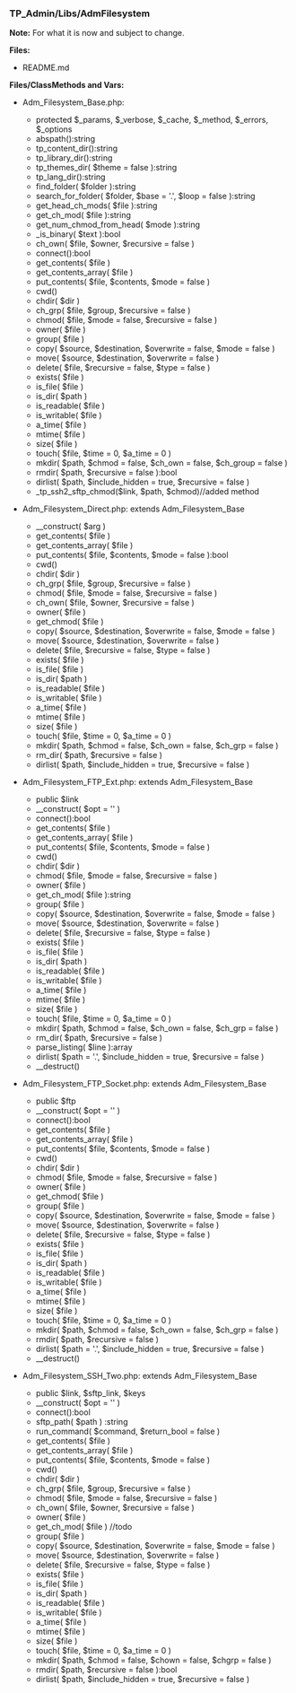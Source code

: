 ### TP_Admin/Libs/AdmFilesystem

**Note:** For what it is now and subject to change. 

**Files:** 
- README.md

**Files/ClassMethods and Vars:** 
- Adm_Filesystem_Base.php: 	
	* protected $_params, $_verbose, $_cache, $_method, $_errors, $_options 
	* abspath():string 
	* tp_content_dir():string 
	* tp_library_dir():string 
	* tp_themes_dir( $theme = false ):string 
	* tp_lang_dir():string 
	* find_folder( $folder ):string 
	* search_for_folder( $folder, $base = '.', $loop = false ):string 
	* get_head_ch_mods( $file ):string 
	* get_ch_mod( $file ):string 
	* get_num_chmod_from_head( $mode ):string 
	* _is_binary( $text ):bool 
	* ch_own( $file, $owner, $recursive = false ) 
	* connect():bool 
	* get_contents( $file ) 
	* get_contents_array( $file ) 
	* put_contents( $file, $contents, $mode = false ) 
	* cwd() 
	* chdir( $dir ) 
	* ch_grp( $file, $group, $recursive = false ) 
	* chmod( $file, $mode = false, $recursive = false ) 
	* owner( $file ) 
	* group( $file ) 
	* copy( $source, $destination, $overwrite = false, $mode = false ) 
	* move( $source, $destination, $overwrite = false ) 
	* delete( $file, $recursive = false, $type = false ) 
	* exists( $file ) 
	* is_file( $file ) 
	* is_dir( $path ) 
	* is_readable( $file ) 
	* is_writable( $file ) 
	* a_time( $file ) 
	* mtime( $file ) 
	* size( $file ) 
	* touch( $file, $time = 0, $a_time = 0 ) 
	* mkdir( $path, $chmod = false, $ch_own = false, $ch_group = false ) 
	* rmdir( $path, $recursive = false ):bool 
	* dirlist( $path, $include_hidden = true, $recursive = false ) 
	* _tp_ssh2_sftp_chmod($link, $path, $chmod)//added method 

- Adm_Filesystem_Direct.php: extends Adm_Filesystem_Base 	
	* __construct( $arg ) 
	* get_contents( $file ) 
	* get_contents_array( $file ) 
	* put_contents( $file, $contents, $mode = false ):bool 
	* cwd() 
	* chdir( $dir ) 
	* ch_grp( $file, $group, $recursive = false ) 
	* chmod( $file, $mode = false, $recursive = false ) 
	* ch_own( $file, $owner, $recursive = false ) 
	* owner( $file ) 
	* get_chmod( $file ) 
	* copy( $source, $destination, $overwrite = false, $mode = false ) 
	* move( $source, $destination, $overwrite = false ) 
	* delete( $file, $recursive = false, $type = false ) 
	* exists( $file ) 
	* is_file( $file ) 
	* is_dir( $path ) 
	* is_readable( $file ) 
	* is_writable( $file ) 
	* a_time( $file ) 
	* mtime( $file ) 
	* size( $file ) 
	* touch( $file, $time = 0, $a_time = 0 ) 
	* mkdir( $path, $chmod = false, $ch_own = false, $ch_grp = false ) 
	* rm_dir( $path, $recursive = false ) 
	* dirlist( $path, $include_hidden = true, $recursive = false ) 

- Adm_Filesystem_FTP_Ext.php: extends Adm_Filesystem_Base	
	* public $link 
	* __construct( $opt = '' ) 
	* connect():bool 
	* get_contents( $file ) 
	* get_contents_array( $file ) 
	* put_contents( $file, $contents, $mode = false ) 
	* cwd() 
	* chdir( $dir ) 
	* chmod( $file, $mode = false, $recursive = false ) 
	* owner( $file ) 
	* get_ch_mod( $file ):string 
	* group( $file ) 
	* copy( $source, $destination, $overwrite = false, $mode = false ) 
	* move( $source, $destination, $overwrite = false ) 
	* delete( $file, $recursive = false, $type = false ) 
	* exists( $file ) 
	* is_file( $file ) 
	* is_dir( $path ) 
	* is_readable( $file ) 
	* is_writable( $file ) 
	* a_time( $file ) 
	* mtime( $file ) 
	* size( $file ) 
	* touch( $file, $time = 0, $a_time = 0 ) 
	* mkdir( $path, $chmod = false, $ch_own = false, $ch_grp = false ) 
	* rm_dir( $path, $recursive = false ) 
	* parse_listing( $line ):array 
	* dirlist( $path = '.', $include_hidden = true, $recursive = false ) 
	* __destruct() 

- Adm_Filesystem_FTP_Socket.php: extends Adm_Filesystem_Base	
	* public $ftp 
	* __construct( $opt = '' ) 
	* connect():bool 
	* get_contents( $file ) 
	* get_contents_array( $file ) 
	* put_contents( $file, $contents, $mode = false ) 
	* cwd() 
	* chdir( $dir ) 
	* chmod( $file, $mode = false, $recursive = false ) 
	* owner( $file ) 
	* get_chmod( $file ) 
	* group( $file ) 
	* copy( $source, $destination, $overwrite = false, $mode = false ) 
	* move( $source, $destination, $overwrite = false ) 
	* delete( $file, $recursive = false, $type = false ) 
	* exists( $file ) 
	* is_file( $file ) 
	* is_dir( $path ) 
	* is_readable( $file ) 
	* is_writable( $file ) 
	* a_time( $file ) 
	* mtime( $file ) 
	* size( $file )
	* touch( $file, $time = 0, $a_time = 0 ) 
	* mkdir( $path, $chmod = false, $ch_own = false, $ch_grp = false ) 
	* rmdir( $path, $recursive = false ) 
	* dirlist( $path = '.', $include_hidden = true, $recursive = false ) 
	* __destruct() 

- Adm_Filesystem_SSH_Two.php: extends Adm_Filesystem_Base	
	* public $link, $sftp_link, $keys 
	* __construct( $opt = '' ) 
	* connect():bool 
	* sftp_path( $path ) :string 
	* run_command( $command, $return_bool = false ) 
	* get_contents( $file ) 
	* get_contents_array( $file ) 
	* put_contents( $file, $contents, $mode = false ) 
	* cwd() 
	* chdir( $dir ) 
	* ch_grp( $file, $group, $recursive = false ) 
	* chmod( $file, $mode = false, $recursive = false ) 
	* ch_own( $file, $owner, $recursive = false ) 
	* owner( $file ) 
	* get_ch_mod( $file ) //todo
	* group( $file ) 
	* copy( $source, $destination, $overwrite = false, $mode = false ) 
	* move( $source, $destination, $overwrite = false ) 
	* delete( $file, $recursive = false, $type = false ) 
	* exists( $file ) 
	* is_file( $file ) 
	* is_dir( $path ) 
	* is_readable( $file ) 
	* is_writable( $file ) 
	* a_time( $file ) 
	* mtime( $file ) 
	* size( $file )
	* touch( $file, $time = 0, $a_time = 0 ) 
	* mkdir( $path, $chmod = false, $chown = false, $chgrp = false ) 
	* rmdir( $path, $recursive = false ):bool 
	* dirlist( $path, $include_hidden = true, $recursive = false ) 

